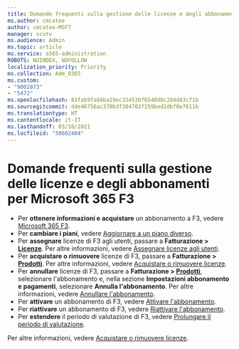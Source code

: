 ```yaml
---
title: Domande frequenti sulla gestione delle licenze e degli abbonamenti per Microsoft 365 F3
ms.author: cmcatee
author: cmcatee-MSFT
manager: scotv
ms.audience: Admin
ms.topic: article
ms.service: o365-administration
ROBOTS: NOINDEX, NOFOLLOW
localization_priority: Priority
ms.collection: Adm_O365
ms.custom:
- "9002873"
- "5472"
ms.openlocfilehash: 83fab9fa84ba19ec32453bfb540d0c284d43cf1b
ms.sourcegitcommit: dde46756ac370b3f384702f259bed1dbf8e7611b
ms.translationtype: HT
ms.contentlocale: it-IT
ms.lasthandoff: 03/10/2021
ms.locfileid: "50602404"
---
```

# <a name="microsoft-365-f3-subscription-and-license-management-faq"></a>Domande frequenti sulla gestione delle licenze e degli abbonamenti per Microsoft 365 F3

- Per **ottenere informazioni e acquistare** un abbonamento a F3, vedere [Microsoft 365 F3](https://www.microsoft.com/microsoft-365/microsoft-365-enterprise-f3?activetab=pivot%3aoverviewtab).
- Per **cambiare i piani**, vedere [Aggiornare a un piano diverso](https://docs.microsoft.com/microsoft-365/commerce/subscriptions/upgrade-to-different-plan).
- Per **assegnare** licenze di F3 agli utenti, passare a **Fatturazione > [Licenze](https://go.microsoft.com/fwlink/p/?linkid=842264)**. Per altre informazioni, vedere [Assegnare licenze agli utenti](https://docs.microsoft.com/microsoft-365/admin/manage/assign-licenses-to-users).
- Per **acquistare o rimuovere** licenze di F3, passare a **Fatturazione > [Prodotti](https://go.microsoft.com/fwlink/p/?linkid=842054)**. Per altre informazioni, vedere [Acquistare o rimuovere licenze](https://docs.microsoft.com/microsoft-365/commerce/licenses/buy-licenses#buy-or-remove-licenses-for-your-business-subscription).
- Per **annullare** licenze di F3, passare a **Fatturazione > [Prodotti](https://go.microsoft.com/fwlink/p/?linkid=842054)**, selezionare l'abbonamento e, nella sezione **Impostazioni abbonamento e pagamenti**, selezionare **Annulla l'abbonamento**. Per altre informazioni, vedere [Annullare l'abbonamento](https://docs.microsoft.com/microsoft-365/commerce/subscriptions/cancel-your-subscription).
- Per **attivare** un abbonamento di F3, vedere [Attivare l'abbonamento](https://docs.microsoft.com/alchemyinsights/activate-your-office-365-subscription).
- Per **riattivare** un abbonamento di F3, vedere [Riattivare l'abbonamento](https://docs.microsoft.com/alchemyinsights/reactivate-your-subscription).
- Per **estendere** il periodo di valutazione di F3, vedere [Prolungare il periodo di valutazione](https://docs.microsoft.com/microsoft-365/commerce/extend-your-trial).

Per altre informazioni, vedere [Acquistare o rimuovere licenze](https://docs.microsoft.com/microsoft-365/commerce/licenses/buy-licenses).